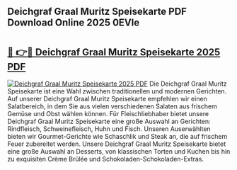 ## Deichgraf Graal Muritz Speisekarte PDF Download Online 2025 0EVle

# <h2><a href="http://gc5s5v6.nevu.top/?p=Deichgraf+Graal+Muritz+Speisekarte">🔗 👉🔴 Deichgraf Graal Muritz Speisekarte 2025 PDF</a></h2>

[![Deichgraf Graal Muritz Speisekarte 2025 PDF](https://i.imgur.com/dBaPXMq.png)](http://gc5s5v6.nevu.top/?p=Deichgraf+Graal+Muritz+Speisekarte)
Die Deichgraf Graal Muritz Speisekarte ist eine Wahl zwischen traditionellen und modernen Gerichten. Auf unserer Deichgraf Graal Muritz Speisekarte empfehlen wir einen Salatbereich, in dem Sie aus vielen verschiedenen Salaten aus frischem Gemüse und Obst wählen können. Für Fleischliebhaber bietet unsere Deichgraf Graal Muritz Speisekarte eine große Auswahl an Gerichten: Rindfleisch, Schweinefleisch, Huhn und Fisch. Unseren Auserwählten bieten wir Gourmet-Gerichte wie Schaschlik und Steak an, die auf frischem Feuer zubereitet werden. Unsere Deichgraf Graal Muritz Speisekarte bietet eine große Auswahl an Desserts, von klassischen Torten und Kuchen bis hin zu exquisiten Crème Brûlée und Schokoladen-Schokoladen-Extras.
